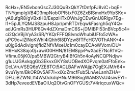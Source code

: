 RcHx+/EN5vbonGscZJ30QuBxQkY7tDnfpFJ8viC+bqE=
TNYgmplgVB4D3mpNobOPI5txF0Z6ZxBISmxHx9YpSKc=
yA6ufgR8/gVBxtH0/EepzHTxOWnJgCEwGnU8Rlgv7Eg=
l1+5pJLYQMJS8zpuH8Jpr/pmRTDrEqwkFasrgh5qY4Q=
adJGmRs3HUP8Qv4dZXmaDmC6S+jDMIBPl53nBVcp5c4=
ci2QcVBjiVyA3rSR/YKQrFFFQ8lvnoWhubiUFfo5zWA=
uPC9o+lZlNoKWhl4iQhh6I8DYzw8fTFcHCVOThANK+4=
u0jg6dAdivigmjfldZNfVMxeUc1m0cayECAoWVom/DU=
H9HxK38ajo0j+awiG0HHN/81EM8pjvPwXadE7NcR1VQ=
Vfimu05jK0/pa5MBW2GtryB4lBfGh5n4oAyNCQPNdjw=
g1uUJGAxkqgGb3EkvxGKY8sUOBedXOPvqm0atFfoEnk=
DcLVruVSEQ6pVZE8TCt5ACLBAFwWAjjp7OgEXJM/r64=
9vuYiym/BkORQv5AF7l+xiXoZmcfFub5LnAeLanhZHA=
DFUjiBZWNLl14Ws0ckdqHNuM968xgWAMSVsU4siwEYI=
3dHp7eveedEVBaOIUq2OtvGnOFYGUSt7V4riqcuxWQc=
